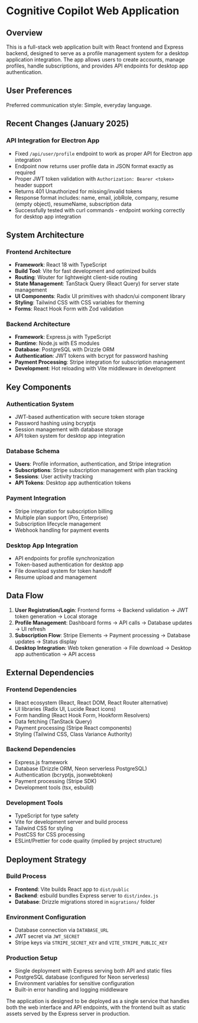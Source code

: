 # Cognitive Copilot Web Application

## Overview

This is a full-stack web application built with React frontend and Express backend, designed to serve as a profile management system for a desktop application integration. The app allows users to create accounts, manage profiles, handle subscriptions, and provides API endpoints for desktop app authentication.

## User Preferences

Preferred communication style: Simple, everyday language.

## Recent Changes (January 2025)

### API Integration for Electron App
- Fixed `/api/user/profile` endpoint to work as proper API for Electron app integration
- Endpoint now returns user profile data in JSON format exactly as required
- Proper JWT token validation with `Authorization: Bearer <token>` header support
- Returns 401 Unauthorized for missing/invalid tokens
- Response format includes: name, email, jobRole, company, resume (empty object), resumeName, subscription data
- Successfully tested with curl commands - endpoint working correctly for desktop app integration

## System Architecture

### Frontend Architecture
- **Framework**: React 18 with TypeScript
- **Build Tool**: Vite for fast development and optimized builds
- **Routing**: Wouter for lightweight client-side routing
- **State Management**: TanStack Query (React Query) for server state management
- **UI Components**: Radix UI primitives with shadcn/ui component library
- **Styling**: Tailwind CSS with CSS variables for theming
- **Forms**: React Hook Form with Zod validation

### Backend Architecture
- **Framework**: Express.js with TypeScript
- **Runtime**: Node.js with ES modules
- **Database**: PostgreSQL with Drizzle ORM
- **Authentication**: JWT tokens with bcrypt for password hashing
- **Payment Processing**: Stripe integration for subscription management
- **Development**: Hot reloading with Vite middleware in development

## Key Components

### Authentication System
- JWT-based authentication with secure token storage
- Password hashing using bcryptjs
- Session management with database storage
- API token system for desktop app integration

### Database Schema
- **Users**: Profile information, authentication, and Stripe integration
- **Subscriptions**: Stripe subscription management with plan tracking
- **Sessions**: User activity tracking
- **API Tokens**: Desktop app authentication tokens

### Payment Integration
- Stripe integration for subscription billing
- Multiple plan support (Pro, Enterprise)
- Subscription lifecycle management
- Webhook handling for payment events

### Desktop App Integration
- API endpoints for profile synchronization
- Token-based authentication for desktop app
- File download system for token handoff
- Resume upload and management

## Data Flow

1. **User Registration/Login**: Frontend forms → Backend validation → JWT token generation → Local storage
2. **Profile Management**: Dashboard forms → API calls → Database updates → UI refresh
3. **Subscription Flow**: Stripe Elements → Payment processing → Database updates → Status display
4. **Desktop Integration**: Web token generation → File download → Desktop app authentication → API access

## External Dependencies

### Frontend Dependencies
- React ecosystem (React, React DOM, React Router alternative)
- UI libraries (Radix UI, Lucide React icons)
- Form handling (React Hook Form, Hookform Resolvers)
- Data fetching (TanStack Query)
- Payment processing (Stripe React components)
- Styling (Tailwind CSS, Class Variance Authority)

### Backend Dependencies
- Express.js framework
- Database (Drizzle ORM, Neon serverless PostgreSQL)
- Authentication (bcryptjs, jsonwebtoken)
- Payment processing (Stripe SDK)
- Development tools (tsx, esbuild)

### Development Tools
- TypeScript for type safety
- Vite for development server and build process
- Tailwind CSS for styling
- PostCSS for CSS processing
- ESLint/Prettier for code quality (implied by project structure)

## Deployment Strategy

### Build Process
- **Frontend**: Vite builds React app to `dist/public`
- **Backend**: esbuild bundles Express server to `dist/index.js`
- **Database**: Drizzle migrations stored in `migrations/` folder

### Environment Configuration
- Database connection via `DATABASE_URL`
- JWT secret via `JWT_SECRET`
- Stripe keys via `STRIPE_SECRET_KEY` and `VITE_STRIPE_PUBLIC_KEY`

### Production Setup
- Single deployment with Express serving both API and static files
- PostgreSQL database (configured for Neon serverless)
- Environment variables for sensitive configuration
- Built-in error handling and logging middleware

The application is designed to be deployed as a single service that handles both the web interface and API endpoints, with the frontend built as static assets served by the Express server in production.